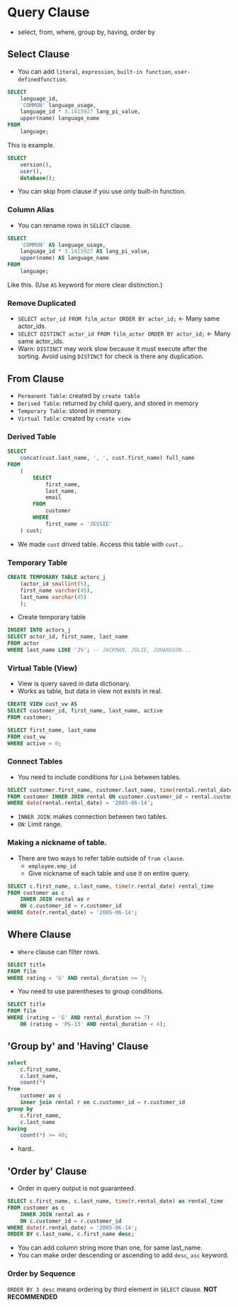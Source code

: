 # Query Clause
* select, from, where, group by, having, order by

## Select Clause
* You can add `literal`, `expression`, `built-in function`, `user-definedfunction`.
```sql
SELECT
    language_id,
    'COMMON' language_usage,
    language_id * 3.1415927 lang_pi_value,
    upper(name) language_name
FROM
    language;
```
This is example.  
```sql
SELECT 
    version(),
    user(),
    database();
```
* You can skip from clause if you use only built-in function.
### Column Alias
* You can rename rows in `SELECT` clause.
```sql
SELECT
    'COMMON' AS language_usage,
    language_id * 3.1415927 AS lang_pi_value,
    upper(name) AS language_name
FROM
    language;
```  
Like this. (Use `AS` keyword for more clear distinction.)  

### Remove Duplicated
* `SELECT actor_id FROM film_actor ORDER BY actor_id;` <- Many same actor_ids.
* `SELECT DISTINCT actor_id FROM film_actor ORDER BY actor_id;` <- Many same actor_ids.
* Warn: `DISTINCT` may work slow because it must execute after the sorting. Avoid using `DISTINCT` for check is there any duplication.

## From Clause
* `Permanent Table`: created by `create table`
* `Derived Table`: returned by child query, and stored in memory
* `Temporary Table`: stored in memory.
* `Virtual Table`: created by `create view`

### Derived Table
```sql
SELECT
    concat(cust.last_name, ', ', cust.first_name) full_name
FROM
    (
        SELECT
            first_name,
            last_name,
            email
        FROM
            customer
        WHERE
            first_name = 'JESSIE'
    ) cust;
```
* We made `cust` drived table. Access this table with `cust.`.

### Temporary Table
```sql
CREATE TEMPORARY TABLE actors_j
    (actor_id smallint(5),
    first_name varchar(45),
    last_name varchar(45)
    );
```
* Create temporary table
```sql
INSERT INTO actors_j
SELECT actor_id, first_name, last_name
FROM actor
WHERE last_name LIKE 'J%'; -- JACKMAN, JOLIE, JOHANSSON...
```

### Virtual Table (View)
* View is query saved in data dictionary.
* Works as table, but data in view not exists in real.

```sql
CREATE VIEW cust_vw AS
SELECT customer_id, first_name, last_name, active
FROM customer;

SELECT first_name, last_name
FROM cust_vw
WHERE active = 0;
```

### Connect Tables
* You need to include conditions for `Link` between tables.
```sql
SELECT customer.first_name, customer.last_name, time(rental.rental_date) as rental_time
FROM customer INNER JOIN rental ON customer.customer_id = rental.customer_id
WHERE date(rental.rental_date) = '2005-06-14';
```
* `INNER JOIN`: makes connection between two tables.
* `ON`: Limit range.

### Making a nickname of table.
* There are two ways to refer table outside of `from clause`.
  * `employee.emp_id`
  * Give nickname of each table and use it on entire query.
```sql
SELECT c.first_name, c.last_name, time(r.rental_date) rental_time
FROM customer as c
    INNER JOIN rental as r
    ON c.customer_id = r.customer_id
WHERE date(r.rental_date) = '2005-06-14';
```

## Where Clause
* `Where` clause can filter rows.
```sql
SELECT title
FROM film
WHERE rating = 'G' AND rental_duration >= 7;
```
* You need to use parentheses to group conditions.
```sql
SELECT title
FROM film
WHERE (rating = 'G' AND rental_duration >= 7)
    OR (rating = 'PG-13' AND rental_duration < 4);
```

## 'Group by' and 'Having' Clause
```sql 
select
    c.first_name,
    c.last_name,
    count(*)
from
    customer as c
    inner join rental r on c.customer_id = r.customer_id
group by
    c.first_name,
    c.last_name
having
    count(*) >= 40;
```
* hard..
## 'Order by' Clause
* Order in query output is not guaranteed.
```sql
SELECT c.first_name, c.last_name, time(r.rental_date) as rental_time
FROM customer as c
    INNER JOIN rental as r
    ON c.customer_id = r.customer_id
WHERE date(r.rental_date) = '2005-06-14';
ORDER BY c.last_name, c.first_name desc;
```
* You can add column string more than one, for same last_name.
* You can make order descending or ascending to add `desc`, `asc` keyword.
### Order by Sequence
`ORDER BY 3 desc` means ordering by third element in `SELECT` clause.
**NOT RECOMMENDED**